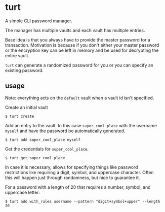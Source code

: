 # turt

A simple CLI password manager.

The manager has multiple vaults and each vault has multiple entries.

Base idea is that you always have to provide the master password for a transaction.
Motivation is because if you don't either your master password or the encryption
key can be left in memory and be used for decrypting the entire vault.

`turt` can generate a randomized password for you or you can specify an existing
password.

## usage

Note: everything acts on the `default` vault when a vault id isn't specified.

Create an initial vault
```
$ turt create
```

Add an entry to the vault. In this case `super_cool_place` with the username
`myself` and have the password be automatically generated.
```
$ turt add super_cool_place myself
```

Get the credentials for `super_cool_place`.
```
$ turt get super_cool_place
```

In case it is necessary, allows for specifying things like password restrictions
like requiring a digit, symbol, and uppercase character. Often this will happen
just through randomness, but nice to guarantee it.

For a password with a length of 20 that requires a number, symbol, and uppercase
letter:
```
$ turt add with_rules username --pattern "digit+symbol+upper" --length 20
```
